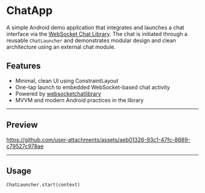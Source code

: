 # ChatApp

A simple Android demo application that integrates and launches a chat interface via the [WebSocket Chat Library](https://github.com/Sunbekova/WebSocket-Chat-library). The chat is initiated through a reusable `ChatLauncher` and demonstrates modular design and clean architecture using an external chat module.

## Features

- Minimal, clean UI using ConstraintLayout
- One-tap launch to embedded WebSocket-based chat activity
- Powered by [websocketchatlibrary](https://github.com/Sunbekova/WebSocket-Chat-library)
- MVVM and modern Android practices in the library

---

## Preview
https://github.com/user-attachments/assets/aeb01326-93c1-47fc-8689-c79527c978ae

---

## Usage
```
ChatLauncher.start(context)
```
